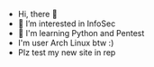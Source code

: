 -  Hi, there 👋
- 👀 I’m interested in InfoSec
- 🌱 I'm learning Python and Pentest
- I'm user Arch Linux btw :) 
- Plz test my new site in rep
<!---
raiji1n/raiji1n is a ✨ special ✨ repository because its `README.md` (this file) appears on your GitHub profile.
You can click the Preview link to take a look at your changes.
--->
